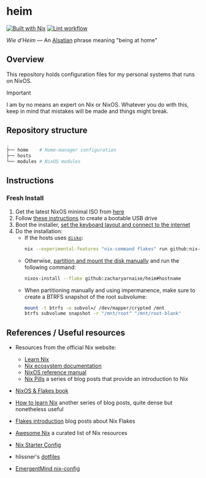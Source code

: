 # heim
[![Built with Nix](https://img.shields.io/badge/Built%20with%20Nix%20and%20%E2%9D%A4%EF%B8%8F-5277C3?logo=nixos&logoColor=FFFFFF)](https://builtwithnix.org/)
[![Lint workflow](https://github.com/zacharyarnaise/heim/actions/workflows/lint.yml/badge.svg)](https://github.com/zacharyarnaise/heim/actions/workflows/lint.yml)

*Wie d'Heim* — An [Alsatian](https://en.wikipedia.org/wiki/Alsace) phrase meaning "being at home"

## Overview
This repository holds configuration files for my personal systems that runs on NixOS.

> [!Important]
> I am by no means an expert on Nix or NixOS. Whatever you do with this,
> keep in mind that mistakes will be made and things might break.

## Repository structure
```sh
.
├── home    # Home-manager configuration
├── hosts
└── modules # NixOS modules
```

## Instructions
### Fresh Install
1. Get the latest NixOS minimal ISO from [here](https://nixos.org/download.html#nixos-iso)
2. Follow [these instructions](https://nixos.org/manual/nixos/stable/index.html#sec-booting-from-usb) to create a bootable USB drive
3. Boot the installer, [set the keyboard layout and connect to the internet](https://nixos.org/manual/nixos/stable/#sec-installation-manual)
4. Do the installation:
    - If the hosts uses [`disko`](https://github.com/nix-community/disko):
        ```sh
        nix --experimental-features "nix-command flakes" run github:nix-community/disko#disko-install -- -f github:zacharyarnaise/heim#hostname --write-efi-boot-entries --disk main /dev/<my-disk>
        ```
    - Otherwise, [partition and mount the disk manually](https://nixos.org/manual/nixos/stable/#sec-installation-manual-partitioning) and run the following command:
        ```sh
        nixos-install --flake github:zacharyarnaise/heim#hostname
        ```
    - When partitioning manually and using impermanence, make sure to create a BTRFS snapshot of the root subvolume:
        ```sh
        mount -t btrfs -o subvol=/ /dev/mapper/crypted /mnt
        btrfs subvolume snapshot -r "/mnt/root" "/mnt/root-blank"
        ```

## References / Useful resources
- Resources from the official Nix website:
  - [Learn Nix](https://nixos.org/learn.html)
  - [Nix ecosystem documentation](https://nix.dev/)
  - [NixOS reference manual](https://nixos.org/manual/nixos/unstable/)
  - [Nix Pills](https://nixos.org/guides/nix-pills/) a series of blog posts that provide an introduction to Nix

- [NixOS & Flakes book](https://nixos-and-flakes.thiscute.world/)
- [How to learn Nix](https://ianthehenry.com/posts/how-to-learn-nix/) another series of blog posts, quite dense but nonetheless useful
- [Flakes introduction](https://www.tweag.io/blog/2020-05-25-flakes/) blog posts about Nix Flakes
- [Awesome Nix](https://github.com/nix-community/awesome-nix) a curated list of Nix resources
- [Nix Starter Config](https://github.com/Misterio77/nix-starter-configs)
- hlissner's [dotfiles](https://github.com/hlissner/dotfiles)
- [EmergentMind nix-config](https://github.com/EmergentMind/nix-config)
